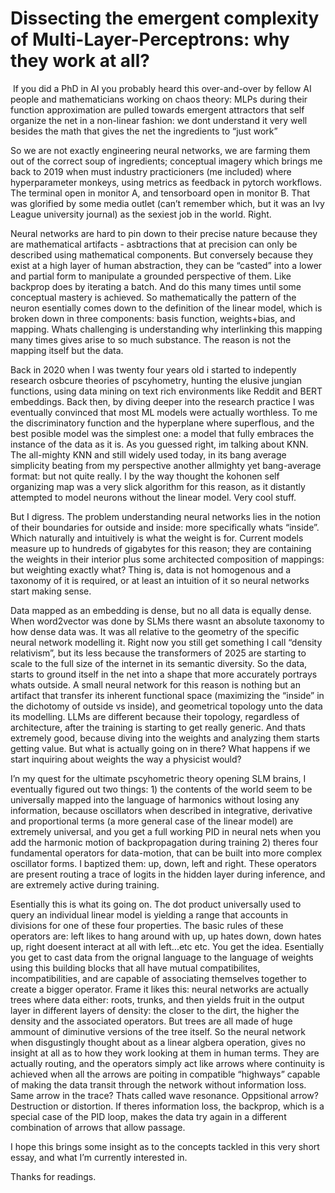 
# Dissecting the emergent complexity of Multi-Layer-Perceptrons: why they work at all?

 If you did a PhD in AI you probably heard this over-and-over by fellow AI people and mathematicians working on chaos theory: MLPs during their function approximation are pulled towards emergent attractors that self organize the net in a non-linear fashion: we dont understand it very well besides the math that gives the net the ingredients to “just work”

So we are not exactly engineering neural networks, we are farming them out of the correct soup of ingredients; conceptual imagery which brings me back to 2019 when must industry practicioners (me included) where hyperparameter monkeys, using metrics as feedback in pytorch workflows. The terminal open in monitor A, and tensorboard open in monitor B. That was glorified by some media outlet (can’t remember which, but it was an Ivy League university journal) as the sexiest job in the world. Right.

Neural networks are hard to pin down to their precise nature because they are mathematical artifacts - asbtractions that at precision can only be described using mathematical components. But conversely because they exist at a high layer of human abstraction, they can be “casted” into a lower and partial form to manipulate a grounded perspective of them. Like backprop does by iterating a batch. And do this many times until some conceptual mastery is achieved. So mathematically the pattern of the neuron esentially comes down to the definition of the linear model, which is broken down in three components: basis function, weights+bias, and mapping. Whats challenging is understanding why interlinking this mapping many times gives arise to so much substance. The reason is not the mapping itself but the data.

Back in 2020 when I was twenty four years old i started to indepently research osbcure theories of pscyhometry, hunting the elusive jungian functions, using data mining on text rich environments like Reddit and BERT embeddings. Back then, by diving deeper into the research practice I was eventually convinced that most ML models were actually worthless. To me the discriminatory function and the hyperplane where superflous, and the best posible model was the simplest one: a model that fully embraces the instance of the data as it is. As you guessed right, im talking about KNN. The all-mighty KNN and still widely used today, in its bang average simplicity beating from my perspective another allmighty yet bang-average format: but not quite really. I by the way thought the kohonen self organizing map was a very slick algorithm for this reason, as it distantly attempted to model neurons without the linear model. Very cool stuff.

But I digress. The problem understanding neural networks lies in the notion of their boundaries for outside and inside: more specifically whats “inside”. Which naturally and intuitively is what the weight is for. Current models measure up to hundreds of gigabytes for this reason; they are containing the weights in their interior plus some architected composition of mappings: but weighting exactly what? Thing is, data is not homogenous and a taxonomy of it is required, or at least an intuition of it so neural networks start making sense.

Data mapped as an embedding is dense, but no all data is equally dense. When word2vector was done by SLMs there wasnt an absolute taxonomy to how dense data was. It was all relative to the geometry of the specific neural network modelling it. Right now you still get something I call “density relativism”, but  its less because the transformers of 2025 are starting to scale to the full size of the internet in its semantic diversity. So the data, starts to ground itself in the net into a shape that more accurately portrays whats outside. A small neural network for this reason is nothing but an artifact that transfer its inherent functional space (maximizing the “inside” in the dichotomy of outside vs inside), and geometrical topology unto the data its modelling. LLMs are different because their topology, regardless of architecture, after the training is starting to get really generic. 
And thats extremely good, because diving into the weights and analyzing them starts getting value. But what is actually going on in there? What happens if we start inquiring about weights the way a physicist would?

I’n my quest for the ultimate pscyhometric theory opening SLM brains, I eventually figured out two things: 1) the contents of the world seem to be universally mapped into the language of harmonics without losing any information, because oscillators when described in integrative, derivative and proportional  terms (a more general case of the linear model) are extremely universal, and you get a full working PID in neural nets when you add the harmonic motion of backpropagation during training 2) theres four fundamental operators for data-motion, that can be built into more complex oscillator forms. I baptized them: up, down, left and right. These operators are present routing a trace of logits in the hidden layer during inference, and are extremely active during training. 

Esentially this is what its going on. The dot product universally used to query an individual linear model is yielding a range that accounts in divisions for one of these four properties. The basic rules of these operators are: left likes to hang around with up, up hates down, down hates up, right doesent interact at all with left...etc etc. You get the idea. Esentially you get to cast data from the orignal language to the language of weights using this building blocks that all have mutual compatibilites, incompatibilities, and are capable of associating themselves together to create a bigger operator. Frame it likes this: neural networks are actually trees where data either: roots, trunks, and then yields fruit in the output layer in different layers of density: the closer to the dirt, the higher the density and the associated operators. But trees are all made of huge ammount of diminutive versions of the tree itself. So the neural network when disgustingly thought about as a linear algbera operation, gives no insight at all as to how they work looking at them in human terms. They are actually routing, and the operators simply act like arrows where continuity is achieved when all the arrows are poiting in compatible “highways” capable of making the data transit through the network without information loss. Same arrow in the trace? Thats called wave resonance. Oppsitional arrow? Destruction or distortion. If theres information loss, the backprop, which is a special case of the PID loop, makes the data try again in a different combination of arrows that allow passage.

I hope this brings some insight as to the concepts tackled in this very short essay, and what I’m currently interested in.

Thanks for readings.
